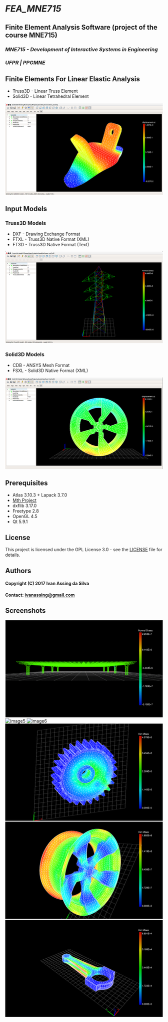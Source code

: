 # *FEA_MNE715*
## **Finite Element Analysis Software (project of the course MNE715)**
### *MNE715 - Development of Interactive Systems in Engineering*
### *UFPR | PPGMNE*

## Finite Elements For Linear Elastic Analysis 
- Truss3D - Linear Truss Element
- Solid3D - Linear Tetrahedral Element

![image1](screenshots/image_1.png)

## Input Models
### Truss3D Models
- DXF - Drawing Exchange Format
- FTXL - Truss3D Native Format (XML)
- FT3D - Truss3D Native Format (Text)

![image2](screenshots/image_2.png)

### Solid3D Models
- CDB - ANSYS Mesh Format
- FSXL - Solid3D Native Format (XML)

![image3](screenshots/image_3.png)


## Prerequisites
- Atlas 3.10.3 + Lapack 3.7.0
- [Mth Project](https://github.com/IvanAssing/mth)
- dxflib 3.17.0
- Freetype 2.8
- OpenGL 4.5
- Qt 5.9.1

## License
This project is licensed under the GPL License 3.0 - see the [LICENSE](LICENSE) file for details.

## Authors
#### Copyright (C) 2017 Ivan Assing da Silva
#### Contact: ivanassing@gmail.com


## Screenshots
![image4](screenshots/animation_1.gif)
![image5](screenshots/animation_2.gif)
![image6](screenshots/animation_3.gif)
![image7](screenshots/screenshoot-20170930161949450.png)
![image8](screenshots/screenshoot-20170930163802520.png)
![image9](screenshots/screenshoot-20170930164836067.png)
